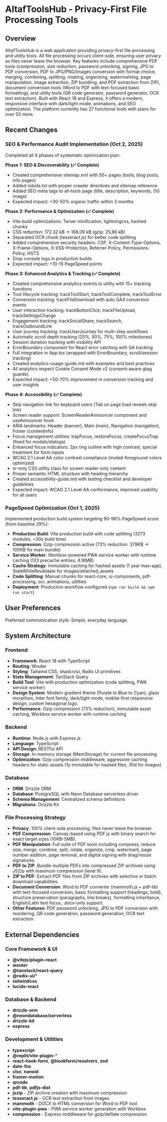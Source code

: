 # AltafToolsHub - Privacy-First File Processing Tools

## Overview

AltafToolsHub is a web application providing privacy-first file processing and utility tools. All file processing occurs client-side, ensuring user privacy as files never leave the browser. Key features include comprehensive PDF tools (compression, size reduction, password unlocking, signing, JPG to PDF conversion, PDF to JPG/PNG/Images conversion with format choice, merging, combining, splitting, rotating, organizing, watermarking, page manipulation, image extraction, ZIP bundling, and PDF extraction from ZIP), document conversion tools (Word to PDF with text-focused basic formatting), and utility tools (QR code generator, password generator, OCR text extraction). Built with React 18 and Express, it offers a modern, responsive interface with dark/light mode, animations, and SEO optimization. The platform currently has 27 functional tools with plans for over 50 more.

## Recent Changes

### SEO & Performance Audit Implementation (Oct 2, 2025)
Completed all 4 phases of systematic optimization plan:

**Phase 1: SEO & Discoverability (✅ Complete)**
- Created comprehensive sitemap.xml with 50+ pages (tools, blog posts, info pages)
- Added robots.txt with proper crawler directives and sitemap reference
- Added SEO meta tags to all-tools page (title, description, keywords, OG image)
- Expected impact: +30-50% organic traffic within 3 months

**Phase 2: Performance & Optimization (✅ Complete)**
- Vite build optimizations: Terser minification, lightningcss, hashed chunks
- CSS reduction: 172.32 kB → 168.09 kB (gzip: 25.86 kB)
- Separated OCR chunk (tesseract.js) for better code splitting
- Added comprehensive security headers: CSP, X-Content-Type-Options, X-Frame-Options, X-XSS-Protection, Referrer-Policy, Permissions-Policy, HSTS
- Drop console logs in production builds
- Expected impact: +10-15 PageSpeed points

**Phase 3: Enhanced Analytics & Tracking (✅ Complete)**
- Created comprehensive analytics-events.ts utility with 15+ tracking functions
- Tool lifecycle tracking: trackToolStart, trackToolComplete, trackToolError
- Conversion tracking: trackFileDownload with auto GA4 conversion events
- User interaction tracking: trackButtonClick, trackFileUpload, trackSettingsChange
- Engagement tracking: trackSocialShare, trackSearch, trackOutboundLink
- User journey tracking: trackUserJourney for multi-step workflows
- Automatic scroll depth tracking (25%, 50%, 75%, 100% milestones)
- Session duration tracking with visibility API
- ErrorBoundary component for React error catching with GA tracking
- Full integration in App.tsx (wrapped with ErrorBoundary, scroll/session tracking)
- Created analytics-usage-guide.md with examples and best practices
- All analytics respect Cookie Consent Mode v2 (consent-aware gtag guards)
- Expected impact: +50-70% improvement in conversion tracking and user insights

**Phase 4: Accessibility (✅ Complete)**
- Skip navigation link for keyboard users (Tab on page load reveals skip link)
- Screen reader support: ScreenReaderAnnouncer component and useAnnouncer hook
- ARIA landmarks: Header (banner), Main (main), Navigation (navigation), Footer (contentinfo)
- Focus management utilities: trapFocus, restoreFocus, createFocusTrap (fixed for modals/dialogs)
- Enhanced focus indicators: 2px ring outline with high contrast, special treatment for form inputs
- WCAG 2.1 Level AA color contrast compliance (muted-foreground colors optimized)
- sr-only CSS utility class for screen reader-only content
- Proper semantic HTML structure with heading hierarchy
- Created accessibility-guide.md with testing checklist and developer guidelines
- Expected impact: WCAG 2.1 Level AA conformance, improved usability for all users

### PageSpeed Optimization (Oct 1, 2025)
Implemented production build system targeting 90-96% PageSpeed score (from baseline 29%):
- **Production Build**: Vite production build with code splitting (3273 modules, ~30s build time)
- **Compression**: Gzip compression active (73% reduction: 379KB → 100KB for main bundle)
- **Service Worker**: Workbox-powered PWA service worker with runtime caching (133 precache entries, 4.16MB)
- **Cache Strategy**: Immutable caching for hashed assets (1 year max-age), StaleWhileRevalidate for images/attached_assets
- **Code Splitting**: Manual chunks for react-core, ui-components, pdf-processing, ocr, animations, utilities
- **Deployment**: Production workflow configured (`npm run build && npm run start`)

## User Preferences

Preferred communication style: Simple, everyday language.

## System Architecture

### Frontend
- **Framework**: React 18 with TypeScript
- **Routing**: Wouter
- **Styling**: Tailwind CSS, shadcn/ui, Radix UI primitives
- **State Management**: TanStack Query
- **Build Tool**: Vite with production optimization (code splitting, PWA service worker)
- **Design System**: Modern gradient theme (Purple to Blue to Cyan), glass morphism, Inter font family, dark/light mode, mobile-first responsive design, custom hexagonal logo.
- **Performance**: Gzip compression (73% reduction), immutable asset caching, Workbox service worker with runtime caching

### Backend
- **Runtime**: Node.js with Express.js
- **Language**: TypeScript
- **API Design**: RESTful API
- **Storage**: In-memory storage (MemStorage) for current file processing
- **Optimization**: Gzip compression middleware, aggressive caching headers for static assets (1y immutable for hashed files, 30d for images)

### Database
- **ORM**: Drizzle ORM
- **Database**: PostgreSQL with Neon Database serverless driver
- **Schema Management**: Centralized schema definitions
- **Migrations**: Drizzle Kit

### File Processing Strategy
- **Privacy**: 100% client-side processing; files never leave the browser.
- **PDF Compression**: Canvas-based using PDF.js with binary search for exact target sizes (10KB-5MB).
- **PDF Manipulation**: Full suite of PDF tools including compress, reduce size, merge, combine, split, rotate, organize, crop, watermark, page number addition, page removal, and digital signing with drag/resize signatures.
- **PDF to ZIP**: Bundle multiple PDFs into compressed ZIP archives using JSZip with maximum compression (level 9).
- **ZIP to PDF**: Extract PDF files from ZIP archives with selective or batch download capabilities.
- **Document Conversion**: Word to PDF converter (mammoth.js + pdf-lib) with text-focused conversion, basic formatting support (headings, bold), structure preservation (paragraphs, line breaks), formatting inheritance, English/Latin text focus, .docx-only support.
- **Other Features**: PDF password unlocking, JPG to PDF conversion with reordering, QR code generation, password generation, OCR text extraction.

## External Dependencies

### Core Framework & UI
- **@vitejs/plugin-react**
- **wouter**
- **@tanstack/react-query**
- **@radix-ui/**\*
- **tailwindcss**
- **lucide-react**

### Database & Backend
- **drizzle-orm**
- **@neondatabase/serverless**
- **drizzle-kit**
- **express**

### Development & Utilities
- **typescript**
- **@replit/vite-plugin-***
- **react-hook-form**, **@hookform/resolvers**, **zod**
- **date-fns**
- **clsx**, **nanoid**
- **framer-motion**
- **qrcode**
- **pdf-lib**, **pdfjs-dist**
- **jszip** - ZIP archive creation with maximum compression
- **tesseract.js** - OCR text extraction from images
- **mammoth** - DOCX to HTML conversion for Word to PDF tool
- **vite-plugin-pwa** - PWA service worker generation with Workbox
- **compression** - Express middleware for gzip/deflate compression